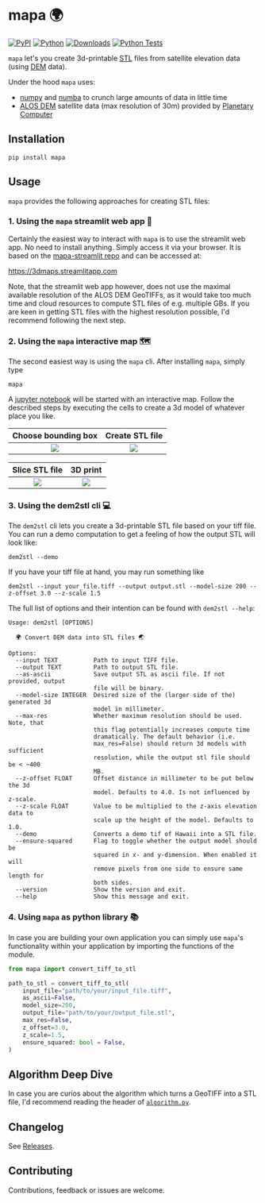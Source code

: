 # mapa 🌍

[![PyPI](https://badge.fury.io/py/mapa.svg)](https://badge.fury.io/py/mapa)
[![Python](https://img.shields.io/pypi/pyversions/mapa.svg?style=plastic)](https://badge.fury.io/py/mapa)
[![Downloads](https://pepy.tech/badge/mapa/month)](https://pepy.tech/project/mapa)
[![Python Tests](https://github.com/fgebhart/mapa/actions/workflows/test.yml/badge.svg)](https://github.com/fgebhart/mapa/actions/workflows/test.yml)

`mapa` let's you create 3d-printable [STL](https://en.wikipedia.org/wiki/STL_(file_format)) files from satellite
elevation data (using [DEM](https://en.wikipedia.org/wiki/Digital_elevation_model) data).

Under the hood `mapa` uses:
* [numpy](https://numpy.org/) and [numba](https://numba.pydata.org/) to crunch large amounts of data in little time
* [ALOS DEM](https://planetarycomputer.microsoft.com/dataset/alos-dem) satellite data (max resolution of 30m) provided by
  [Planetary Computer](https://planetarycomputer.microsoft.com/)


## Installation
```
pip install mapa
```

## Usage
`mapa` provides the following approaches for creating STL files:

### 1. Using the `mapa` streamlit web app 🎈
Certainly the easiest way to interact with `mapa` is to use the streamlit web app. No need to install anything. Simply
access it via your browser. It is based on the [mapa-streamlit repo](https://github.com/fgebhart/mapa-streamlit) and can
be accessed at:

https://3dmaps.streamlitapp.com

Note, that the streamlit web app however, does not use the maximal available resolution of the ALOS DEM GeoTIFFs, as it
would take too much time and cloud resources to compute STL files of e.g. multiple GBs. If you are keen in getting STL
files with the highest resolution possible, I'd recommend following the next step.

### 2. Using the `mapa` interactive map 🗺
The second easiest way is using the `mapa` cli. After installing `mapa`, simply type
```
mapa
```
A [jupyter notebook](https://jupyter.org/) will be started with an interactive map. Follow the described steps by
executing the cells to create a 3d model of whatever place you like.

 Choose bounding box    | Create STL file
:-------------------------:|:-------------------------:
![](https://i.imgur.com/76hcx9Nh.jpg)  |  ![](https://i.imgur.com/llvxlrkh.png)

 Slice STL file         | 3D print
:-------------------------:|:-------------------------:
![](https://i.imgur.com/AKSRHbKh.jpg)  |  ![](https://i.imgur.com/DTc1yTBh.jpg)

### 3. Using the dem2stl cli 💻
The `dem2stl` cli lets you create a 3d-printable STL file based on your tiff file. You can run a demo computation to get
a feeling of how the output STL will look like:
```
dem2stl --demo
```
If you have your tiff file at hand, you may run something like
```
dem2stl --input your_file.tiff --output output.stl --model-size 200 --z-offset 3.0 --z-scale 1.5
```
The full list of options and their intention can be found with `dem2stl --help`:
```
Usage: dem2stl [OPTIONS]

  🌍 Convert DEM data into STL files 🌏

Options:
  --input TEXT          Path to input TIFF file.
  --output TEXT         Path to output STL file.
  --as-ascii            Save output STL as ascii file. If not provided, output
                        file will be binary.
  --model-size INTEGER  Desired size of the (larger side of the) generated 3d
                        model in millimeter.
  --max-res             Whether maximum resolution should be used. Note, that
                        this flag potentially increases compute time
                        dramatically. The default behavior (i.e.
                        max_res=False) should return 3d models with sufficient
                        resolution, while the output stl file should be < ~400
                        MB.
  --z-offset FLOAT      Offset distance in millimeter to be put below the 3d
                        model. Defaults to 4.0. Is not influenced by z-scale.
  --z-scale FLOAT       Value to be multiplied to the z-axis elevation data to
                        scale up the height of the model. Defaults to 1.0.
  --demo                Converts a demo tif of Hawaii into a STL file.
  --ensure-squared      Flag to toggle whether the output model should be
                        squared in x- and y-dimension. When enabled it will
                        remove pixels from one side to ensure same length for
                        both sides.
  --version             Show the version and exit.
  --help                Show this message and exit.
```

### 4. Using `mapa` as python library 📚
In case you are building your own application you can simply use `mapa`'s functionality within your application by importing the functions of the module.
```python
from mapa import convert_tiff_to_stl

path_to_stl = convert_tiff_to_stl(
    input_file="path/to/your/input_file.tiff",
    as_ascii=False,
    model_size=200,
    output_file="path/to/your/output_file.stl",
    max_res=False,
    z_offset=3.0,
    z_scale=1.5,
    ensure_squared: bool = False,
)
```


## Algorithm Deep Dive

In case you are curios about the algorithm which turns a GeoTIFF into a STL file, I'd recommend reading the header of
[`algorithm.py`](https://github.com/fgebhart/mapa/blob/main/mapa/algorithm.py).


## Changelog

See [Releases](https://github.com/fgebhart/mapa/releases).


## Contributing

Contributions, feedback or issues are welcome.
